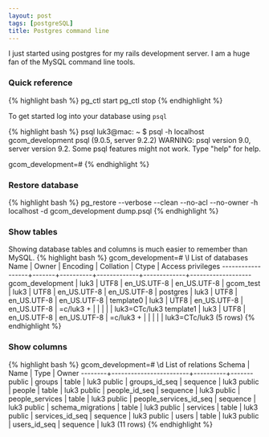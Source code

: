 ```yaml
---
layout: post
tags: [postgreSQL]
title: Postgres command line 
---
```


I just started using postgres for my rails development server. I am a huge fan of the MySQL command line tools.

### Quick reference
{% highlight bash %}
pg_ctl start
pg_ctl stop
{% endhighlight %}


To get started log into your database using `psql`

{% highlight bash %}
psql luk3@mac: ~ $ psql -h localhost gcom_development
psql (9.0.5, server 9.2.2)
WARNING: psql version 9.0, server version 9.2.
         Some psql features might not work.
Type "help" for help.

gcom_development=# 
{% endhighlight %}

### Restore database
{% highlight bash %}
pg_restore --verbose --clean --no-acl --no-owner -h localhost -d gcom_development dump.psql
{% endhighlight %}

### Show tables
Showing database tables and columns is much easier to remember than MySQL.
{% highlight bash %}
gcom_development=# \l
                                  List of databases
       Name       | Owner | Encoding |  Collation  |    Ctype    | Access privileges 
------------------+-------+----------+-------------+-------------+-------------------
 gcom_development | luk3  | UTF8     | en_US.UTF-8 | en_US.UTF-8 | 
 gcom_test        | luk3  | UTF8     | en_US.UTF-8 | en_US.UTF-8 | 
 postgres         | luk3  | UTF8     | en_US.UTF-8 | en_US.UTF-8 | 
 template0        | luk3  | UTF8     | en_US.UTF-8 | en_US.UTF-8 | =c/luk3          +
                  |       |          |             |             | luk3=CTc/luk3
 template1        | luk3  | UTF8     | en_US.UTF-8 | en_US.UTF-8 | =c/luk3          +
                  |       |          |             |             | luk3=CTc/luk3
(5 rows)
{% endhighlight %}

### Show columns
{% highlight bash %}
gcom_development=# \d
                 List of relations
 Schema |          Name          |   Type   | Owner 
--------+------------------------+----------+-------
 public | groups                 | table    | luk3
 public | groups_id_seq          | sequence | luk3
 public | people                 | table    | luk3
 public | people_id_seq          | sequence | luk3
 public | people_services        | table    | luk3
 public | people_services_id_seq | sequence | luk3
 public | schema_migrations      | table    | luk3
 public | services               | table    | luk3
 public | services_id_seq        | sequence | luk3
 public | users                  | table    | luk3
 public | users_id_seq           | sequence | luk3
(11 rows)
{% endhighlight %}
